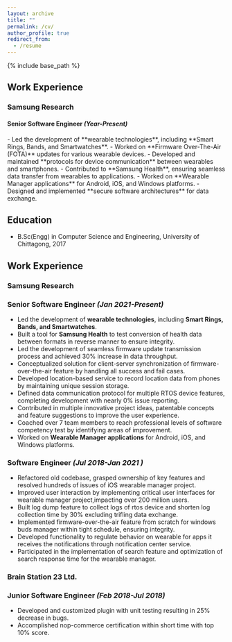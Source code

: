```yaml
---
layout: archive
title: ""
permalink: /cv/
author_profile: true
redirect_from:
  - /resume
---
```

{% include base_path %}


## Work Experience

### Samsung Research  
#### Senior Software Engineer *(Year-Present)*
<span style="font-size: 14px; display: block;">
- Led the development of **wearable technologies**, including **Smart Rings, Bands, and Smartwatches**.
- Worked on **Firmware Over-The-Air (FOTA)** updates for various wearable devices.
- Developed and maintained **protocols for device communication** between wearables and smartphones.
- Contributed to **Samsung Health**, ensuring seamless data transfer from wearables to applications.
- Worked on **Wearable Manager applications** for Android, iOS, and Windows platforms.
- Designed and implemented **secure software architectures** for data exchange.
</span>

## Education

* B.Sc(Engg) in Computer Science and Engineering, University of Chittagong, 2017

## Work Experience

### **Samsung Research**  
### Senior Software Engineer *(Jan 2021-Present)*
- Led the development of **wearable technologies**, including **Smart Rings, Bands, and Smartwatches**.
- Built a tool for **Samsung Health** to test conversion of health data between formats in reverse manner to ensure integrity.
- Led the development of seamless firmware update transmission process and achieved 30% increase in data throughput.
- Conceptualized solution for client-server synchronization of firmware-over-the-air feature by handling all success and fail cases.
- Developed location-based service to record location data from phones by maintaining unique session storage.
- Defined data communication protocol for multiple RTOS device features, completing development with nearly 0% issue reporting.
- Contributed in multiple innovative project ideas, patentable concepts and feature suggestions to improve the user experience.
- Coached over 7 team members to reach professional levels of software competency test by identifying areas of improvement.
- Worked on **Wearable Manager applications** for Android, iOS, and Windows platforms.

### Software Engineer *(Jul 2018-Jan 2021 )*
- Refactored old codebase, grasped ownership of key features and resolved hundreds of issues of iOS wearable manager project.
- Improved user interaction by implementing critical user interfaces for wearable manager project,impacting over 200 million users.
- Built log dump feature to collect logs of rtos device and shorten log collection time by 30% excluding trifling data exchange.
- Implemented firmware-over-the-air feature from scratch for windows buds manager within tight schedule, ensuring integrity.
- Developed functionality to regulate behavior on wearable for apps it receives the notifications through notification center service.
- Participated in the implementation of search feature and optimization of search response time for the wearable manager.

### **Brain Station 23 Ltd.**  
### Junior Software Engineer *(Feb 2018-Jul 2018)*
- Developed and customized plugin with unit testing resulting in 25% decrease in bugs.
- Accomplished nop-commerce certification within short time with top 10% score.
